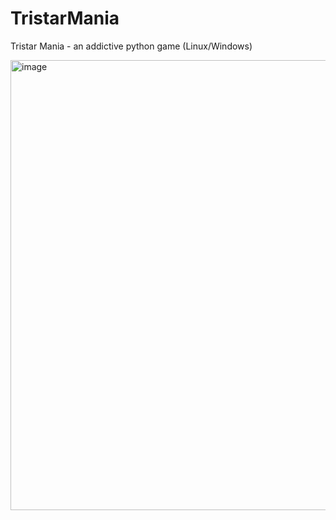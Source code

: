 # TristarMania
Tristar Mania - an addictive python game (Linux/Windows)

<img width="1280" height="720" alt="image" src="https://github.com/user-attachments/assets/16f0e312-c22f-4255-a71c-ecb314ac3fd1" />
